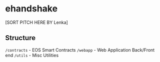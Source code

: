 # ehandshake
[SORT PITCH HERE BY Lenka]

## Structure
`/contracts` - EOS Smart Contracts
`/webapp` - Web Application Back/Front end
`/utils` - Misc Utilities

